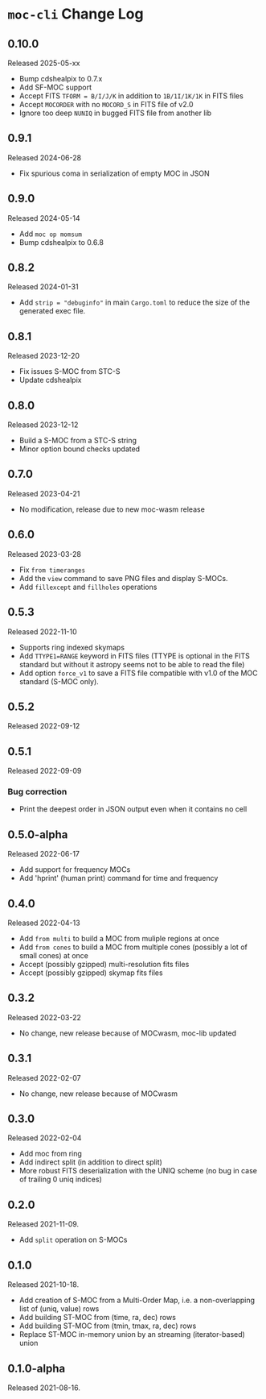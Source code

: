 # `moc-cli` Change Log

## 0.10.0

Released 2025-05-xx

* Bump cdshealpix to 0.7.x
* Add SF-MOC support
* Accept FITS `TFORM = B/I/J/K` in addition to `1B/1I/1K/1K` in FITS files
* Accept `MOCORDER` with no `MOCORD_S` in FITS file of v2.0
* Ignore too deep `NUNIQ` in bugged FITS file from another lib

## 0.9.1

Released 2024-06-28

* Fix spurious coma in serialization of empty MOC in JSON

## 0.9.0

Released 2024-05-14

* Add `moc op momsum`
* Bump cdshealpix to 0.6.8

## 0.8.2

Released 2024-01-31

* Add `strip = "debuginfo"` in main `Cargo.toml` to reduce the size of the generated exec file.

## 0.8.1

Released 2023-12-20

* Fix issues S-MOC from STC-S
* Update cdshealpix

## 0.8.0

Released 2023-12-12

* Build a S-MOC from a STC-S string
* Minor option bound checks updated

## 0.7.0

Released 2023-04-21

* No modification, release due to new moc-wasm release

## 0.6.0

Released 2023-03-28

* Fix `from timeranges`
* Add the `view` command to save PNG files and display S-MOCs.
* Add `fillexcept` and `fillholes` operations

## 0.5.3

Released 2022-11-10

* Supports ring indexed skymaps
* Add `TTYPE1=RANGE` keyword in FITS files (TTYPE is optional in the FITS standard but without
  it astropy seems not to be able to read the file)
* Add option `force_v1` to save a FITS file compatible with v1.0 of the MOC standard (S-MOC only).

## 0.5.2

Released 2022-09-12

## 0.5.1

Released 2022-09-09

### Bug correction

* Print the deepest order in JSON output even when it contains no cell

## 0.5.0-alpha

Released 2022-06-17

* Add support for frequency MOCs
* Add 'hprint' (human print) command for time and frequency

## 0.4.0

Released 2022-04-13

* Add `from multi` to build a MOC from muliple regions at once
* Add `from cones` to build a MOC from multiple cones (possibly a lot of small cones) at once
* Accept (possibly gzipped) multi-resolution fits files
* Accept (possibly gzipped) skymap fits files

## 0.3.2

Released 2022-03-22

* No change, new release because of MOCwasm, moc-lib updated

## 0.3.1

Released 2022-02-07

* No change, new release because of MOCwasm

## 0.3.0

Released 2022-02-04

* Add moc from ring
* Add indirect split (in addition to direct split)
* More robust FITS deserialization with the UNIQ scheme (no bug in case of trailing 0 uniq indices)

## 0.2.0

Released 2021-11-09.

* Add `split` operation on S-MOCs

## 0.1.0

Released 2021-10-18.

* Add creation of S-MOC from a Multi-Order Map, i.e. a non-overlapping list of (uniq, value) rows
* Add building ST-MOC from (time, ra, dec) rows
* Add building ST-MOC from (tmin, tmax, ra, dec) rows
* Replace ST-MOC in-memory union by an streaming (iterator-based) union

## 0.1.0-alpha

Released 2021-08-16.

